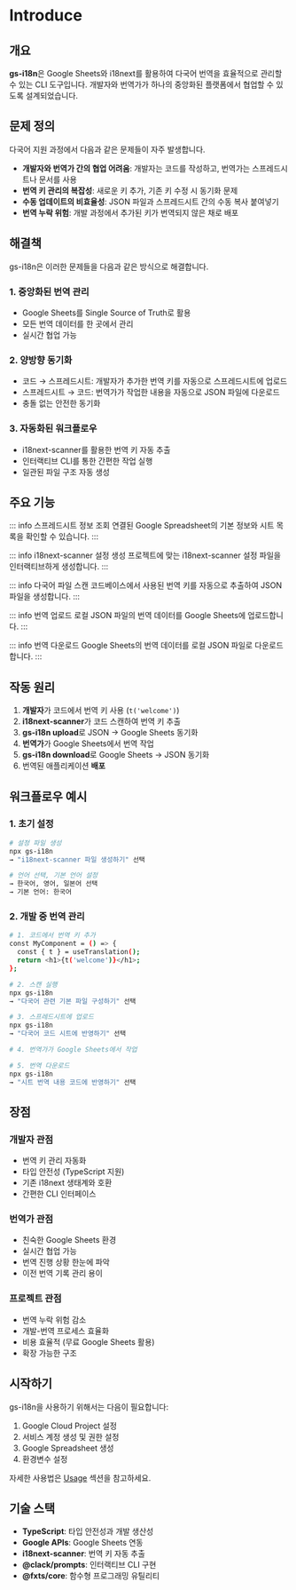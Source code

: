# Introduce

## 개요

**gs-i18n**은 Google Sheets와 i18next를 활용하여 다국어 번역을 효율적으로 관리할 수 있는 CLI 도구입니다. 개발자와 번역가가 하나의 중앙화된 플랫폼에서 협업할 수 있도록 설계되었습니다.

## 문제 정의

다국어 지원 과정에서 다음과 같은 문제들이 자주 발생합니다.

- **개발자와 번역가 간의 협업 어려움**: 개발자는 코드를 작성하고, 번역가는 스프레드시트나 문서를 사용
- **번역 키 관리의 복잡성**: 새로운 키 추가, 기존 키 수정 시 동기화 문제
- **수동 업데이트의 비효율성**: JSON 파일과 스프레드시트 간의 수동 복사 붙여넣기
- **번역 누락 위험**: 개발 과정에서 추가된 키가 번역되지 않은 채로 배포

## 해결책

gs-i18n은 이러한 문제들을 다음과 같은 방식으로 해결합니다.

### 1. 중앙화된 번역 관리

- Google Sheets를 Single Source of Truth로 활용
- 모든 번역 데이터를 한 곳에서 관리
- 실시간 협업 가능

### 2. 양방향 동기화

- 코드 → 스프레드시트: 개발자가 추가한 번역 키를 자동으로 스프레드시트에 업로드
- 스프레드시트 → 코드: 번역가가 작업한 내용을 자동으로 JSON 파일에 다운로드
- 충돌 없는 안전한 동기화

### 3. 자동화된 워크플로우

- i18next-scanner를 활용한 번역 키 자동 추출
- 인터랙티브 CLI를 통한 간편한 작업 실행
- 일관된 파일 구조 자동 생성

## 주요 기능

::: info 스프레드시트 정보 조회
연결된 Google Spreadsheet의 기본 정보와 시트 목록을 확인할 수 있습니다.
:::

::: info i18next-scanner 설정 생성
프로젝트에 맞는 i18next-scanner 설정 파일을 인터랙티브하게 생성합니다.
:::

::: info 다국어 파일 스캔
코드베이스에서 사용된 번역 키를 자동으로 추출하여 JSON 파일을 생성합니다.
:::

::: info 번역 업로드
로컬 JSON 파일의 번역 데이터를 Google Sheets에 업로드합니다.
:::

::: info 번역 다운로드
Google Sheets의 번역 데이터를 로컬 JSON 파일로 다운로드합니다.
:::

## 작동 원리

1. **개발자**가 코드에서 번역 키 사용 (`t('welcome')`)
2. **i18next-scanner**가 코드 스캔하여 번역 키 추출
3. **gs-i18n upload**로 JSON → Google Sheets 동기화
4. **번역가**가 Google Sheets에서 번역 작업
5. **gs-i18n download**로 Google Sheets → JSON 동기화
6. 번역된 애플리케이션 **배포**

## 워크플로우 예시

### 1. 초기 설정

```bash
# 설정 파일 생성
npx gs-i18n
→ "i18next-scanner 파일 생성하기" 선택

# 언어 선택, 기본 언어 설정
→ 한국어, 영어, 일본어 선택
→ 기본 언어: 한국어
```

### 2. 개발 중 번역 관리

```bash
# 1. 코드에서 번역 키 추가
const MyComponent = () => {
  const { t } = useTranslation();
  return <h1>{t('welcome')}</h1>;
};

# 2. 스캔 실행
npx gs-i18n
→ "다국어 관련 기본 파일 구성하기" 선택

# 3. 스프레드시트에 업로드
npx gs-i18n
→ "다국어 코드 시트에 반영하기" 선택

# 4. 번역가가 Google Sheets에서 작업

# 5. 번역 다운로드
npx gs-i18n
→ "시트 번역 내용 코드에 반영하기" 선택
```

## 장점

### 개발자 관점

- 번역 키 관리 자동화
- 타입 안전성 (TypeScript 지원)
- 기존 i18next 생태계와 호환
- 간편한 CLI 인터페이스

### 번역가 관점

- 친숙한 Google Sheets 환경
- 실시간 협업 가능
- 번역 진행 상황 한눈에 파악
- 이전 번역 기록 관리 용이

### 프로젝트 관점

- 번역 누락 위험 감소
- 개발-번역 프로세스 효율화
- 비용 효율적 (무료 Google Sheets 활용)
- 확장 가능한 구조

## 시작하기

gs-i18n을 사용하기 위해서는 다음이 필요합니다:

1. Google Cloud Project 설정
2. 서비스 계정 생성 및 권한 설정
3. Google Spreadsheet 생성
4. 환경변수 설정

자세한 사용법은 [Usage](/usage) 섹션을 참고하세요.

## 기술 스택

- **TypeScript**: 타입 안전성과 개발 생산성
- **Google APIs**: Google Sheets 연동
- **i18next-scanner**: 번역 키 자동 추출
- **@clack/prompts**: 인터랙티브 CLI 구현
- **@fxts/core**: 함수형 프로그래밍 유틸리티
